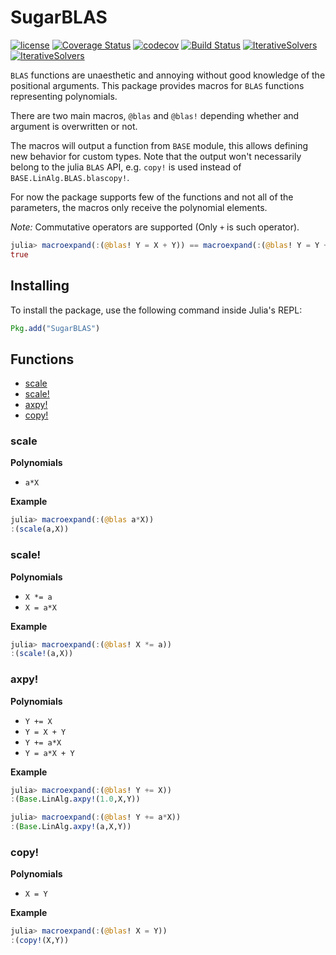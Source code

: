 # SugarBLAS

[![license](https://img.shields.io/github/license/mashape/apistatus.svg?maxAge=2592000)](https://github.com/JuliaLang/IterativeSolvers.jl/blob/master/LICENSE)
[![Coverage Status](https://coveralls.io/repos/github/lopezm94/SugarBLAS.jl/badge.svg?branch=master)](https://coveralls.io/github/lopezm94/SugarBLAS.jl?branch=master)
[![codecov](https://codecov.io/gh/lopezm94/SugarBLAS.jl/coverage.svg?branch=master)](https://codecov.io/gh/lopezm94/SugarBLAS.jl)
[![Build Status](https://travis-ci.org/lopezm94/SugarBLAS.jl.svg?branch=master)](https://travis-ci.org/lopezm94/SugarBLAS.jl?branch=master)
[![IterativeSolvers](http://pkg.julialang.org/badges/IterativeSolvers_0.4.svg)](http://pkg.julialang.org/?pkg=IterativeSolvers&ver=0.4)
[![IterativeSolvers](http://pkg.julialang.org/badges/IterativeSolvers_0.5.svg)](http://pkg.julialang.org/?pkg=IterativeSolvers&ver=0.5)

`BLAS` functions are unaesthetic and annoying without good knowledge of the positional
arguments. This package provides macros for `BLAS` functions representing polynomials.

There are two main macros, `@blas` and `@blas!` depending whether and argument is
overwritten or not.

The macros will output a function from `BASE` module, this allows defining
new behavior for custom types. Note that the output won't necessarily belong to the
julia `BLAS` API, e.g. `copy!` is used instead of `BASE.LinAlg.BLAS.blascopy!`.

For now the package supports few of the functions and not all of the parameters, the
macros only receive the polynomial elements.

*Note:* Commutative operators are supported (Only `+` is such operator).

```julia
julia> macroexpand(:(@blas! Y = X + Y)) == macroexpand(:(@blas! Y = Y + X))
true
```

## Installing

To install the package, use the following command inside Julia's REPL:
```julia
Pkg.add("SugarBLAS")
```

## Functions

- [scale](#scale)
- [scale!](#scale!)
- [axpy!](#axpy!)
- [copy!](#copy!)

### scale

**Polynomials**

- `a*X`

**Example**

```julia
julia> macroexpand(:(@blas a*X))
:(scale(a,X))
```

### scale!

**Polynomials**

- `X *= a`
- `X = a*X`

**Example**

```julia
julia> macroexpand(:(@blas! X *= a))
:(scale!(a,X))
```

### axpy!

**Polynomials**

- `Y += X`
- `Y = X + Y`
- `Y += a*X`
- `Y = a*X + Y`

**Example**

```julia
julia> macroexpand(:(@blas! Y += X))
:(Base.LinAlg.axpy!(1.0,X,Y))

julia> macroexpand(:(@blas! Y += a*X))
:(Base.LinAlg.axpy!(a,X,Y))
```

### copy!

**Polynomials**

- `X = Y`

**Example**

```julia
julia> macroexpand(:(@blas! X = Y))
:(copy!(X,Y))
```
